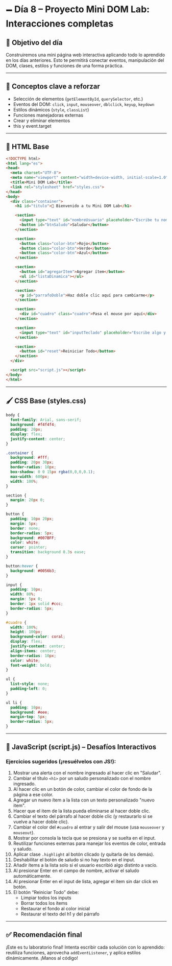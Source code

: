 # 🗕️ Día 8 – Proyecto Mini DOM Lab: Interacciones completas

## 🧠 Objetivo del día

Construiremos una mini página web interactiva aplicando todo lo aprendido en los días anteriores. Esto te permitirá conectar eventos, manipulación del DOM, clases, estilos y funciones de una forma práctica.

---

## 🧪 Conceptos clave a reforzar

- Selección de elementos (`getElementById`, `querySelector`, etc.)
- Eventos del DOM: `click`, `input`, `mouseover`, `dblclick`, `keyup`, `keydown`
- Estilos dinámicos (`style`, `classList`)
- Funciones manejadoras externas
- Crear y eliminar elementos
- this y event.target

---

## 🎨 HTML Base
```html
<!DOCTYPE html>
<html lang="es">
<head>
  <meta charset="UTF-8">
  <meta name="viewport" content="width=device-width, initial-scale=1.0">
  <title>Mini DOM Lab</title>
  <link rel="stylesheet" href="styles.css">
</head>
<body>
  <div class="container">
    <h1 id="titulo">👋 Bienvenido a tu Mini DOM Lab</h1>

    <section>
      <input type="text" id="nombreUsuario" placeholder="Escribe tu nombre...">
      <button id="btnSaludo">Saludar</button>
    </section>

    <section>
      <button class="color-btn">Rojo</button>
      <button class="color-btn">Verde</button>
      <button class="color-btn">Azul</button>
    </section>

    <section>
      <button id="agregarItem">Agregar ítem</button>
      <ul id="listaDinamica"></ul>
    </section>

    <section>
      <p id="parrafoDoble">Haz doble clic aquí para cambiarme</p>
    </section>

    <section>
      <div id="cuadro" class="cuadro">Pasa el mouse por aquí</div>
    </section>

    <section>
      <input type="text" id="inputTeclado" placeholder="Escribe algo y observa la consola">
    </section>

    <section>
      <button id="reset">Reiniciar Todo</button>
    </section>
  </div>

  <script src="script.js"></script>
</body>
</html>
```

---

## 🖌️ CSS Base (styles.css)
```css
body {
  font-family: Arial, sans-serif;
  background: #f4f4f4;
  padding: 20px;
  display: flex;
  justify-content: center;
}

.container {
  background: #fff;
  padding: 20px 30px;
  border-radius: 10px;
  box-shadow: 0 0 15px rgba(0,0,0,0.1);
  max-width: 600px;
  width: 100%;
}

section {
  margin: 20px 0;
}

button {
  padding: 10px 20px;
  margin: 5px;
  border: none;
  border-radius: 5px;
  background: #007BFF;
  color: white;
  cursor: pointer;
  transition: background 0.3s ease;
}

button:hover {
  background: #0056b3;
}

input {
  padding: 10px;
  width: 80%;
  margin: 5px 0;
  border: 1px solid #ccc;
  border-radius: 5px;
}

#cuadro {
  width: 100%;
  height: 100px;
  background-color: coral;
  display: flex;
  justify-content: center;
  align-items: center;
  border-radius: 10px;
  color: white;
  font-weight: bold;
}

ul {
  list-style: none;
  padding-left: 0;
}

ul li {
  padding: 10px;
  background: #eee;
  margin-top: 5px;
  border-radius: 5px;
}
```

---

## 🔧 JavaScript (script.js) – Desafíos Interactivos

### Ejercicios sugeridos (¡resuélvelos con JS!):

1. Mostrar una alerta con el nombre ingresado al hacer clic en "Saludar".
2. Cambiar el título `<h1>` por un saludo personalizado con el nombre ingresado.
3. Al hacer clic en un botón de color, cambiar el color de fondo de la página a ese color.
4. Agregar un nuevo ítem a la lista con un texto personalizado "nuevo item".
5. Hacer que el item de la lista pueda eliminarse al hacer doble clic.
6. Cambiar el texto del párrafo al hacer doble clic (y restaurarlo si se vuelve a hacer doble clic).
7. Cambiar el color del `#cuadro` al entrar y salir del mouse (usa `mouseover` y `mouseout`).
8. Mostrar por consola la tecla que se presiona y se suelta en el input.
9. Reutilizar funciones externas para manejar los eventos de color, entrada y saludo.
10. Aplicar clase `.highlight` al botón clicado (y quitarla de los demás).
11. Deshabilitar el botón de saludo si no hay texto en el input.
12. Añadir ítems a la lista solo si el usuario escribió algo distinto a vacío.
13. Al presionar Enter en el campo de nombre, activar el saludo automáticamente.
14. Al presionar Enter en el input de lista, agregar el ítem sin dar click en botón.
15. El botón “Reiniciar Todo” debe:
    - Limpiar todos los inputs
    - Borrar todos los ítems
    - Restaurar el fondo al color inicial
    - Restaurar el texto del h1 y del párrafo


---

## ✅ Recomendación final

¡Este es tu laboratorio final! Intenta escribir cada solución con lo aprendido: reutiliza funciones, aprovecha `addEventListener`, y aplica estilos dinámicamente. ¡Manos al código!
